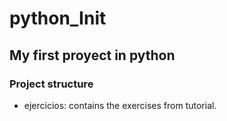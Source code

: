 # python_Init

## My first proyect in python

### Project structure 
* ejercicios: contains the exercises from tutorial.
